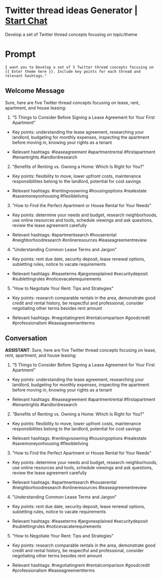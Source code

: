 

# Twitter thread ideas Generator | [Start Chat](https://gptcall.net/chat.html?data=%7B%22contact%22%3A%7B%22id%22%3A%224-aJIbA23S_tr7KtPB8Tb%22%2C%22flow%22%3Atrue%7D%7D)
Develop a set of Twitter thread concepts focusing on topic/theme

# Prompt

```
I want you to Develop a set of 5 Twitter thread concepts focusing on {{ Enter theme here }}. Include key points for each thread and relevant hashtags."

```

## Welcome Message
Sure, here are five Twitter thread concepts focusing on lease, rent, apartment, and house leasing:



1. "5 Things to Consider Before Signing a Lease Agreement for Your First Apartment" 

- Key points: understanding the lease agreement, researching your landlord, budgeting for monthly expenses, inspecting the apartment before moving in, knowing your rights as a tenant 

- Relevant hashtags: #leaseagreement #apartmentrental #firstapartment #tenantrights #landlordresearch 



2. "Benefits of Renting vs. Owning a Home: Which Is Right for You?" 

- Key points: flexibility to move, lower upfront costs, maintenance responsibilities belong to the landlord, potential for cost savings 

- Relevant hashtags: #rentingvsowning #housingoptions #realestate #savemoneyonhousing #flexibleliving 



3. "How to Find the Perfect Apartment or House Rental for Your Needs" 

- Key points: determine your needs and budget, research neighborhoods, use online resources and tools, schedule viewings and ask questions, review the lease agreement carefully 

- Relevant hashtags: #apartmentsearch #houserental #neighborhoodresearch #onlineresources #leaseagreementreview 



4. "Understanding Common Lease Terms and Jargon" 

- Key points: rent due date, security deposit, lease renewal options, subletting rules, notice to vacate requirements 

- Relevant hashtags: #leaseterms #jargonexplained #securitydeposit #sublettingrules #noticevacaterequirements 



5. "How to Negotiate Your Rent: Tips and Strategies" 

- Key points: research comparable rentals in the area, demonstrate good credit and rental history, be respectful and professional, consider negotiating other terms besides rent amount 

- Relevant hashtags: #negotiatingrent #rentalcomparison #goodcredit #professionalism #leaseagreementterms

## Conversation

**ASSISTANT**: Sure, here are five Twitter thread concepts focusing on lease, rent, apartment, and house leasing:



1. "5 Things to Consider Before Signing a Lease Agreement for Your First Apartment" 

- Key points: understanding the lease agreement, researching your landlord, budgeting for monthly expenses, inspecting the apartment before moving in, knowing your rights as a tenant 

- Relevant hashtags: #leaseagreement #apartmentrental #firstapartment #tenantrights #landlordresearch 



2. "Benefits of Renting vs. Owning a Home: Which Is Right for You?" 

- Key points: flexibility to move, lower upfront costs, maintenance responsibilities belong to the landlord, potential for cost savings 

- Relevant hashtags: #rentingvsowning #housingoptions #realestate #savemoneyonhousing #flexibleliving 



3. "How to Find the Perfect Apartment or House Rental for Your Needs" 

- Key points: determine your needs and budget, research neighborhoods, use online resources and tools, schedule viewings and ask questions, review the lease agreement carefully 

- Relevant hashtags: #apartmentsearch #houserental #neighborhoodresearch #onlineresources #leaseagreementreview 



4. "Understanding Common Lease Terms and Jargon" 

- Key points: rent due date, security deposit, lease renewal options, subletting rules, notice to vacate requirements 

- Relevant hashtags: #leaseterms #jargonexplained #securitydeposit #sublettingrules #noticevacaterequirements 



5. "How to Negotiate Your Rent: Tips and Strategies" 

- Key points: research comparable rentals in the area, demonstrate good credit and rental history, be respectful and professional, consider negotiating other terms besides rent amount 

- Relevant hashtags: #negotiatingrent #rentalcomparison #goodcredit #professionalism #leaseagreementterms


